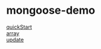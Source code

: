 # mongoose-demo

[quickStart](https://github.com/gyteng/mongoose-demo/blob/master/demo/quickStart.js)  
[array](https://github.com/gyteng/mongoose-demo/blob/master/demo/array.js)  
[update](https://github.com/gyteng/mongoose-demo/blob/master/demo/update.js)  
